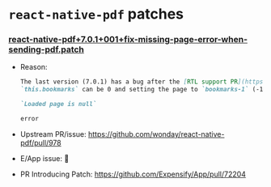 # `react-native-pdf` patches

### [react-native-pdf+7.0.1+001+fix-missing-page-error-when-sending-pdf.patch](react-native-pdf+7.0.1+001+fix-missing-page-error-when-sending-pdf.patch)

- Reason:

    ```md
    The last version (7.0.1) has a bug after the [RTL support PR](https://github.com/wonday/react-native-pdf/pull/914) has been merged
    `this.bookmarks` can be 0 and setting the page to `bookmarks-1` (-1) caused
    
    `Loaded page is null`
    
    error
    ```

- Upstream PR/issue: https://github.com/wonday/react-native-pdf/pull/978
- E/App issue: 🛑
- PR Introducing Patch: https://github.com/Expensify/App/pull/72204

